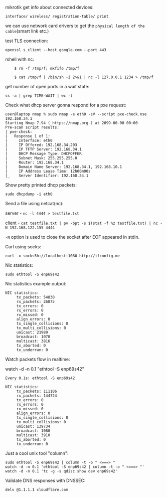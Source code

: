 mikrotik get info about connected devices:

`interface/ wireless/ registration-table/ print`

we can use network card drivers to get the `physical length of the cable`(smart link etc.)

test TLS connection:

```openssl s_client --host google.com --port 443```

rshell with nc:

```
    $ rm -f /tmp/f; mkfifo /tmp/f

    $ cat /tmp/f | /bin/sh -i 2>&1 | nc -l 127.0.0.1 1234 > /tmp/f
```

get number of open ports in a wait state:

```ss -a | grep TIME-WAIT | wc -l```

Check what dhcp server gonna respond for a pxe request:

```
user@laptop nmap % sudo nmap -e eth0 -sV --script pxe-check.nse 192.168.34.1 
Starting Nmap 7.94 ( https://nmap.org ) at 2099-00-00 00:00
Pre-scan script results:
| pxe-check: 
|   Response 1 of 1: 
|     Interface: eth0
|     IP Offered: 192.168.34.203
|     IP TFTP Server: 192.168.34.1
|     DHCP Message Type: DHCPOFFER
|     Subnet Mask: 255.255.255.0
|     Router: 192.168.34.1
|     Domain Name Server: 192.168.34.1, 192.168.10.1
|     IP Address Lease Time: 12h00m00s
|_    Server Identifier: 192.168.34.1
```

Show pretty printed dhcp packets:

```sudo dhcpdump -i eth0```

Send a file using netcat(nc):

server - ```nc -l 4444 > testfile.txt```

client - ```cat testfile.txt | pv -bpt -s $(stat -f %z testfile.txt) | nc -N 192.168.122.155 4444```

`-N` option is used to close the socket after EOF appeared in stdin.

Curl using socks:

```curl -x socks5h://localhost:1080 http://ifconfig.me```

Nic statistics:

```
sudo ethtool -S enp69s42
```

Nic statistics example output:
```
NIC statistics:
     tx_packets: 54830
     rx_packets: 26875
     tx_errors: 0
     rx_errors: 0
     rx_missed: 0
     align_errors: 0
     tx_single_collisions: 0
     tx_multi_collisions: 0
     unicast: 21989
     broadcast: 1070
     multicast: 3816
     tx_aborted: 0
     tx_underrun: 0
```

Watch packets flow in realtime:

watch -d -n 0.1 "ethtool -S enp69s42"
```
Every 0.1s: ethtool -S enp69s42

NIC statistics:
     tx_packets: 111106
     rx_packets: 144724
     tx_errors: 0
     rx_errors: 0
     rx_missed: 0
     align_errors: 0
     tx_single_collisions: 0
     tx_multi_collisions: 0
     unicast: 139734
     broadcast: 1080
     multicast: 3910
     tx_aborted: 0
     tx_underrun: 0
```

Just a cool unix tool "column":

```
sudo ethtool -S enp69s42 | column -t -o " <===> "
watch -d -n 0.1 'ethtool -S enp69s42 | column -t -o " <===> "'
watch -d -n 0.1 'tc -g -s qdisc show dev enp69s42'
```

Validate DNS responses with DNSSEC:

```
delv @1.1.1.1 cloudflare.com
```
